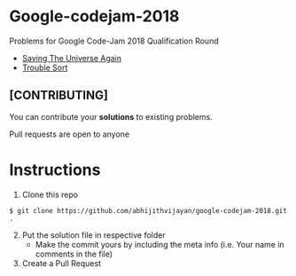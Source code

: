 # Google-codejam-2018
Problems for Google Code-Jam 2018 Qualification Round

- [Saving The Universe Again](https://github.com/abhijithvijayan/google-codejam-2018/tree/master/SavingTheUniverseAgainProblem)
- [Trouble Sort](https://github.com/abhijithvijayan/google-codejam-2018/tree/master/TroubleSortProblem)

## [CONTRIBUTING]

You can contribute your **solutions** to existing problems.

Pull requests are open to anyone

# Instructions

1. Clone this repo
```
$ git clone https://github.com/abhijithvijayan/google-codejam-2018.git .
```
2. Put the solution file in respective folder
   - Make the commit yours by including the meta info (i.e. Your name in comments in the file)
3. Create a Pull Request




